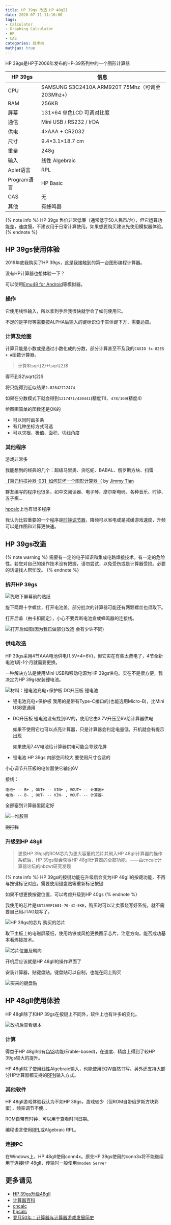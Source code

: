 ```yaml
---
title: HP 39gs 改造 HP 48gII
date: 2020-07-11 11:10:00
tags:
- Calculator
- Graphing Calculator
- HP
- CAS
categories: 技术向
mathjax: true
---
```


HP 39gs是HP于2006年发布的HP-39系列中的一个图形计算器

<!-- more -->

| HP 39gs | 信息 |
| --- | --- |
| CPU | SAMSUNG S3C2410A ARM920T 75Mhz（可调至203Mhz+）|
| RAM | 256KB |
| 屏幕 | 131×64 单色LCD 可调对比度|
| 通信 | Mini USB / RS232 / IrDA |
| 供电 | 4×AAA + CR2032 |
| 尺寸 | 9.4×3.1×18.7 cm |
| 重量 | 248g |
| 输入 | 线性 Algebraic |
| Aplet语言 | RPL |
| Program语言 | HP Basic |
| CAS | 无 |
| 其他 | 有蜂鸣器 |

{% note info %}
HP 39gs 售价非常低廉（通常低于50人民币/台），但它运算功能差，速度慢，不建议用于日常计算使用。如果想要购买建议先使用模拟器体验。
{% endnote %}

## HP 39gs使用体验

2019年底我购买了HP 39gs，这是我接触到的第一台图形编程计算器。

没有HP计算器也想体验一下？

可以使用[Emu48 for Android](https://play.google.com/store/apps/details?id=org.emulator.forty.eight)等模拟器。

### 操作

它使用线性输入，所以拿到手后我很快就学会了如何使用它。

不足的是字母等需要按ALPHA后输入的键标识位于实体键下方，需要适应。

### 计算及绘图

计算只能是小数或是通过小数化成的分数，部分计算甚至不及我的`CASIO fx-82ES + A`函数计算器。

> 计算$\sqrt{2}+\sqrt{2}$

得不到$2\sqrt{2}$

将只能得到近似结果`2.82842712474`

如果在分数模式下就会得到`1217471/430441`(精度11)、`478/169`(精度4)

绘图画简单的函数还是OK的

- 可以同时画多条
- 有几种坐标方式可选
- 可以求根、极值、面积、切线角度

### 其他程序

游戏非常多

我能想到的经典的几个：超级马里奥、贪吃蛇、BABAL、俄罗斯方块、扫雷

[【百元科技神器-03】如何玩坏一个图形计算器（](https://www.bilibili.com/video/BV1Dx411G7ZH) by [Jimmy Tian](https://www.jimmytian.com/)

群友编写的程序也很多，如中文阅读器、电子琴、摩尔斯电码、各种音乐、时钟、五子棋...

[hpcalc](https://www.hpcalc.org/)上也有很多程序

我认为比较重要的一个程序是[时钟调节器](https://github.com/Arnie97/clock-tuner)，降频可以省电或是减缓游戏速度，升频可以是作图和计算更快速。

## HP 39gs改造

{% note warning %}
需要有一定的电子知识和集成电路焊接技术。有一定的危险性。若您对自己的操作技术没有把握，请勿尝试，以免受伤或是计算器受损。必要的话请找人帮忙改。
{% endnote %}

### 拆开HP 39gs

![先取下屏幕前的贴纸](open.webp)

旋下两颗十字螺丝，打开电池盖，部分批次的计算器可能还有两颗螺丝也须取下。

打开后盖（由卡扣固定），小心不要弄断电池盒或蜂鸣器的连接线。

![打开后如图(因为我已做部分改造 会有少许不同)](opened.webp)

### 供电改造

HP 39gs采用4节AAA电池供电(1.5V×4=6V)，但它实在有些太费电了，4节全新电池1周-1个月就需要更换。

一种解决方法是使用Mini USB和移动电源为HP 39gs供电。实在不是很方便，我决定为HP 39gs安装锂电池。

![材料：锂电池充电+保护板 DC升压板 锂电池](power.webp)

- 锂电池充电+保护板
  我用的是带有Type-C接口的(也能选用Micro-B)，比Mini USB更通用
- DC升压板
  锂电池没有找到6V的，使用它由3.7V升压至6V给计算器供电

  如果不使用它也可以点亮计算器，只是计算器会判定电量低，开机就会有提示出现

  如果使用7.4V电池给计算器供电可能会导致花屏
- 锂电池
  HP 39gs 内部空间较大 要使用尺寸合适的

小心调节升压板的电位器使它输出6V

接线：

```text
电池+ -- B+ , OUT+ -- VIN+ , VOUT+ -- 计算器+
电池- -- B- , OUT- -- VIN- , VOUT- -- 计算器-
```

全部塞到计算器里固定好

![一堆胶带](battery.webp)

~~别打我~~

### 升级到HP 48gII

> 更换HP 39gs的ROM芯片为更大容量的芯片并刷入HP 48gII计算器的操作系统后，HP 39gs就会获得HP 48gII计算器的全部功能。——由cncalc计算器论坛的nbzwt研究发现

{% note info %}
HP 39gs的按键功能在升级后会变为HP 48gII的按键功能，不再与按键标记对应。需要使用键盘贴等重新标记按键

如果不想更换按键位置，可以考虑升级到HP 40gs
{% endnote %}

我使用的芯片是`SST39VF1601-70-4I-EKE`，购买时可以让卖家烧写好系统，就不需要自己用JTAG烧写了。

![HP 39gs的芯片 购买的芯片](chip.webp)

取下主板上的电磁屏蔽纸，使用烙铁或风枪更换图示芯片，注意方向，能否成功基本看焊接技术。

![芯片位置及朝向](replace.webp)

开机后应该就是HP 48gII的操作界面了

安装计算器，贴键盘贴。键盘贴可以自制，也能在网上购买

![买来的键盘贴](key.webp)

## HP 48gII使用体验

HP 48gII除了和HP 39gs在按键上不同外，软件上也有许多的变化。

![改机后查看版本](version.webp)

### 计算

得益于HP 48gII带有[CAS](https://calcwiki.org/%E8%AE%A1%E7%AE%97%E6%9C%BA%E4%BB%A3%E6%95%B0%E7%B3%BB%E7%BB%9F)功能(Erable-based)，在速度、精度上得到了较HP 39gs较大的提升。

HP 48gII除了使用线性Algebraic输入，也能使用EQW自然书写。另外还支持大部分HP计算器都支持的[RPN](https://calcwiki.org/%E9%80%86%E6%B3%A2%E5%85%B0%E8%A1%A8%E8%BE%BE%E5%BC%8F)输入方式。

### 其他软件

HP 48gII游戏体验我认为不如HP 39gs，游戏较少（但ROM自带俄罗斯方块彩蛋），频率调节不便...

ROM自带有时钟，可以用于查看时间日期。

编程语言使用[RPL](https://calcwiki.org/RPL)或Algebraic RPL。

### 连接PC

在Windows上，HP 48gII使用conn4x。原先HP 39gs使用的conn3x将不能继续用于连接HP 48gII，传输时一般使用`Xmodem Server`

## 更多请见

- [HP 39gs升级48gII](https://www.cncalc.org/thread-11475-1-1.html)
- [计算器百科](https://calcwiki.org)
- [cncalc](https://www.cncalc.org)
- [hpcalc](https://www.hpcalc.org/)
- [登月50年：计算器与计算器游戏发展简史](https://zhuanlan.zhihu.com/p/148392866)
